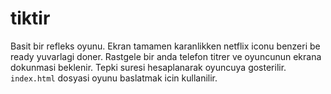 # tiktir

Basit bir refleks oyunu. Ekran tamamen karanlikken netflix iconu benzeri be ready yuvarlagi doner. Rastgele bir anda telefon titrer ve oyuncunun ekrana dokunmasi beklenir. Tepki suresi hesaplanarak oyuncuya gosterilir. `index.html` dosyasi oyunu baslatmak icin kullanilir.
